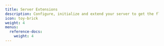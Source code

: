 ```yaml
---
title: Server Extensions
description: Configure, initialize and extend your server to get the flexibility you want.
icon: toy-brick
weight: 4
menus:
  reference-docs:
    weight: 4
---
```

